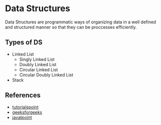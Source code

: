 # Data Structures

Data Structures are programmatic ways of organizing data in a well defined and structured manner so that they can be proccesses efficiently.

## Types of DS

- Linked List
  - Singly Linked List
  - Doubly Linked List
  - Circular Linked List
  - Circular Doubly Linked List
- Stack

## References

- [tutorialspoint](https://www.tutorialspoint.com/data_structures_algorithms/index.htm)
- [geeksforgeeks](https://www.geeksforgeeks.org/data-structures/)
- [javatpoint](https://www.javatpoint.com/data-structure-tutorial)
